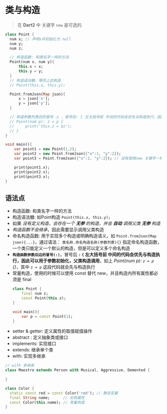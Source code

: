 # 类与构造

> 在 **Dart2** 中 关键字 `new` 是可选的.

```dart
class Point {
  num x; // 声明x并初始化为 null
  num y;
  num z;

  // 构造函数: 和类名字一样的方法
  Point(num x, num y){
      this.x = x;
      this.y = y;
  }
  // 构造语法糖，等同上边构造
  // Point(this.x, this.y);

  Point.fromJson(Map json){
      x = json['x'];
      y = json['y'];
  }

  // 构造参数列表后的冒号 ⚠️ ，冒号后: { 左大括号前 中间的代码会优先与构造执行，因此可以用于参数初始化，父类构造调用
  // Point(num p): z = p {
  //     print('this.z = $z');
  // }
}

void main(){
    var point1 = new Point(1,2);
    var point2 = new Point.fromJson({"x":1, "y":2});
    var point3 = Point.fromJson({"x":1, "y":2}); // 没有使用new 关键字一样可以 ？

    print(point1.x);
    print(point2.x);
    print(point3.x);
}
```

## 语法点

- 构造函数: 和类名字一样的方法
- 构造语法糖: 如Point构造 `Point(this.x, this.y);`
- 如果 _没有定义构造，会存在一个 **无参** 的构造，并会 **自动** 调用父类 **无参** 构造_
- _构造函数不会继承_，因此需要显示调用父类构造
- 命名构造函数: 用于实现多个构造或明确构造语义，如 `Point.fromJson(Map json){...}`，通过语法： `类名称.命名构造名称(参数列表){}` 指定命名构造函数，一个类只能定义一个默认的构造，但是可以定义多个命名构造
- **`构造函数参数后边的冒号(:)`**，冒号后 **`:` `{` 左大括号前 中间的代码会优先与构造执行，因此可以用于参数初始化，父类构造调用**，如上 _Point(num p): `z = p` {}_，其中 `z = p` 这段代码就会先与构造执行
- 常量构造，使用的时候可以使用 const 替代 new，并且构造内所有属性都必须是 final
  ```dart
  class Point {
      final num z;
      const Point(this.z);
  }

  void main(){
      var p = const Point(1);
  }
  ```
- setter & getter: 定义属性的取值赋值操作
- abstract : 定义抽象类或接口
- implements: 实现接口
- extends: 继承单个类
- with: 实现多继承

```dart
// with 多继承
class Maestro extends Person with Musical, Aggressive, Demented {
    
}
```

```dart
class Color {
  static const red = const Color('red'); // 静态变量
  final String name;      // 实例属性
  const Color(this.name); // 常量构造
}
```
